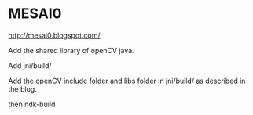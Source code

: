 MESAI0
======

http://mesai0.blogspot.com/

Add the shared library of openCV java.

Add jni/build/

Add the openCV include folder and libs folder in jni/build/ as described in the blog.

then ndk-build
